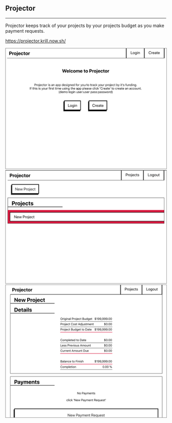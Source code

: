 ## Projector
-----
Projector keeps track of your projects by your projects budget as you make payment requests. 

https://projector.krill.now.sh/

<img src="images/landing.png" style="border: 1px grey solid">

<img src="images/projectsList.png" style="border: 1px grey solid">

<img src="images/projectDetails.png" style="border: 1px grey solid">